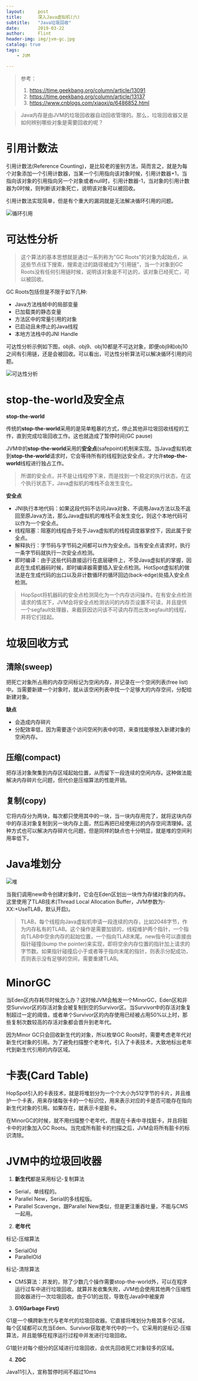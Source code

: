 ```yaml
---
layout:     post
title:      深入Java虚拟机(六)
subtitle:   "Java垃圾回收"
date:       2019-03-22
author:     Flint
header-img: img/jvm-gc.jpg
catalog: true
tags:
    - JVM

---
```


> 参考：
>
> 1. https://time.geekbang.org/column/article/13091
> 2. https://time.geekbang.org/column/article/13137
> 3. https://www.cnblogs.com/xiaoxi/p/6486852.html



> Java内存是由JVM的垃圾回收器自动回收管理的。那么，垃圾回收器又是如何辨别哪些对象是需要回收的呢？

# 引用计数法

引用计数法(Reference Counting)，是比较老的鉴别方法，简而言之，就是为每个对象添加一个引用计数器，当某一个引用指向该对象时候，引用计数器+1，当指向该对象的引用指向另一个对象或者null时，引用计数器-1，当对象的引用计数器为0时候，则判断该对象死亡，说明该对象可以被回收。

引用计数法实现简单，但是有个重大的漏洞就是无法解决循环引用的问题。

![循环引用](https://timgsa.baidu.com/timg?image&quality=80&size=b9999_10000&sec=1553233633282&di=c843cf63ecab121297fead8ba1faf2bc&imgtype=0&src=http%3A%2F%2Fss.csdn.net%2Fp%3Fhttps%3A%2F%2Fmmbiz.qpic.cn%2Fmmbiz_png%2FYUYc62VIvE2xHo4wJUED2bXDvGMrEC5ftstZPicT32mabz2O1Y9GFpib3dUgpKL3oyJQe1tQBIwNHxGCv1rYeNbA%2F640%3Fwx_fmt%3Dpng)



# 可达性分析

> 这个算法的基本思想就是通过一系列称为"GC Roots"的对象为起始点，从这些节点往下搜索，搜索走过的路径被成为"引用链"，当一个对象到GC Roots没有任何引用链时候，说明该对象是不可达的，该对象已经死亡，可以被回收。

GC Roots包括但是不限于如下几种:

- Java方法栈帧中的局部变量
- 已加载类的静态变量
- 方法区中的常量引用的对象
- 已启动且未停止的Java线程
- 本地方法栈中的JNI Handle



可达性分析示例如下图，obj8、obj9、obj10都是不可达对象，即便obj9和obj10之间有引用链，还是会被回收。可以看出，可达性分析算法可以解决循环引用的问题。

![可达性分析](https://flint92.github.io/img/jvm-gc-roots.png)



# stop-the-world及安全点

**stop-the-world**

传统的**stop-the-world**采用的是简单粗暴的方式，停止其他非垃圾回收线程的工作，直到完成垃圾回收工作。这也就造成了暂停时间(GC pause)

JVM中的**stop-the-world**采用的**安全点**(safepoint)机制来实现。当Java虚拟机收到**stop-the-world**请求时，它会等待所有的线程到达安全点，才允许**stop-the-world**线程进行独占工作。

> 所谓的安全点，并不是让线程停下来，而是找到一个稳定的执行状态，在这个执行状态下，Java虚拟机的堆栈不会发生变化。

**安全点**

- JNI执行本地代码：如果这段代码不访问Java对象、不调用Java方法以及不返回至原Java方法，那么Java虚拟机的堆栈不会发生变化，则这个本地代码可以作为一个安全点。
- 线程阻塞：阻塞的线程由于处于Java虚拟机的线程调度器掌控下，因此属于安全点。
- 解释执行：字节码与字节码之间都可以作为安全点。当有安全点请求时，执行一条字节码就执行一次安全点检测。
- 即时编译：由于这些代码直接运行在底层硬件上，不受Java虚拟机的掌握，因此在生成机器码时候，即时编译器需要插入安全点检测。HotSpot虚拟机的做法是在生成代码的出口以及非计数循环的循环回边(back-edge)处插入安全点检测。

> HopSpot将机器码的安全点检测简化为一个内存访问操作。在有安全点检测请求的情况下，JVM会将安全点检测访问的内存页设置不可读，并且提供一个segfault处理器，来截获因访问该不可读内存而出发segfault的线程，并将它们挂起。



# 垃圾回收方式

## 清除(sweep)

把死亡对象所占用的内存空间标记为空闲内存，并记录在一个空闲列表(free list)中。当需要新建一个对象时，就从该空闲列表中找一个足够大的内存空间，分配给新建对象。

**缺点**

- 会造成内存碎片
- 分配效率低，因为需要逐个访问空闲列表中的项，来查找能够放入新建对象的空闲内存。

## 压缩(compact)

把存活对象聚集到内存区域起始位置，从而留下一段连续的空闲内存。这种做法能解决内存碎片化问题，但代价是压缩算法的性能开销。

## 复制(copy)

它将内存分为两块，每次都只使用其中的一块，当一块内存用完了，就将这块内存中的存活对象复制到另一块内存上面，然后再把已经使用过的内存空间清理掉。这种方式也可以解决内存碎片化问题，但是同样的缺点也十分明显，就是堆的空间利用率低下。

# Java堆划分

![堆](https://static001.geekbang.org/resource/image/2c/e5/2cc29b8de676d3747416416a3523e4e5.png)

当我们调用new命令创建对象时，它会在Eden区划出一块作为存储对象的内存。这里使用了TLAB技术(Thread Local Allocation Buffer，JVM参数为-XX:+UseTLAB，默认开启)。

> TLAB，每个线程向Java虚拟机申请一段连续的内存，比如2048字节，作为内存私有的TLAB。这个操作是需要加锁的，线程维护两个指针，一个指向TLAB中空余内存的起始位置，一个指向TLAB末尾。new指令可以直接由指针碰撞(bump the pointer)来实现，即将空余内存位置的指针加上请求的字节数。如果指针碰撞后小于或者等于指向末尾的指针，则表示分配成功，否则表示没有足够的空间，需要重建TLAB。

# MinorGC

当Eden区内存耗尽时候怎么办？这时候JVM会触发一个MinorGC，Eden区和非空Survivor区的存活对象会被复制到空的Survivor区。当Survivor中的存活对象复制超过一定的阈值，或者单个Survivor区的内存使用已经被占用50%以上时，那些复制次数较高的存活对象都会晋升到老年代。

因为Minor GC只会回收新生代的对象，所以枚举GC Roots时，需要考虑老年代对新生代对象的引用。为了避免扫描整个老年代，引入了卡表技术，大致地标出老年代到新生代引用的内存区域。

# 卡表(Card Table)

HopSpot引入的卡表技术，就是将堆划分为一个个大小为512字节的卡片，并且维护一个卡表，用来存储每张卡的一个标识位，用来表示对应的卡是否可能存在指向新生代对象的引用。如果存在，就表示卡是脏卡。

在MinorGC的时候，就不用扫描整个老年代，而是在卡表中寻找脏卡，并且将脏卡中的对象加入GC Roots。当完成所有脏卡的扫描之后，JVM会将所有脏卡的标识清除。

# JVM中的垃圾回收器

1)  **新生代**都是采用标记-复制算法

- Serial，单线程的。
- Parallel New，Serial的多线程版。
- Parallel Scavenge，跟Parallel New类似，但是更注重吞吐量，不能与CMS一起用。

2)  **老年代**

标记-压缩算法

- SerialOld
- ParallelOld

标记-清除算法

- CMS算法：并发的，除了少数几个操作需要stop-the-world外，可以在程序运行过车中进行垃圾回收。就算并发收集失败，JVM也会使用其他两个压缩性回收器进行一次垃圾回收。由于G1的出现，导致在Java9中被废弃

3)  **G1(Garbage First)**

G1是一个横跨新生代与老年代的垃圾回收器。它直接将堆划分为极其多个区域，每个区域都可以充当Eden、Survivor获取老年代中的一个。它采用的是标记-压缩算法，并且能够在程序运行过程中并发进行垃圾回收。

G1能针对每个细分的区域进行垃圾回收，会优先回收死亡对象较多的区域。

4)  **ZGC**

Java11引入，宣称暂停时间不超过10ms








